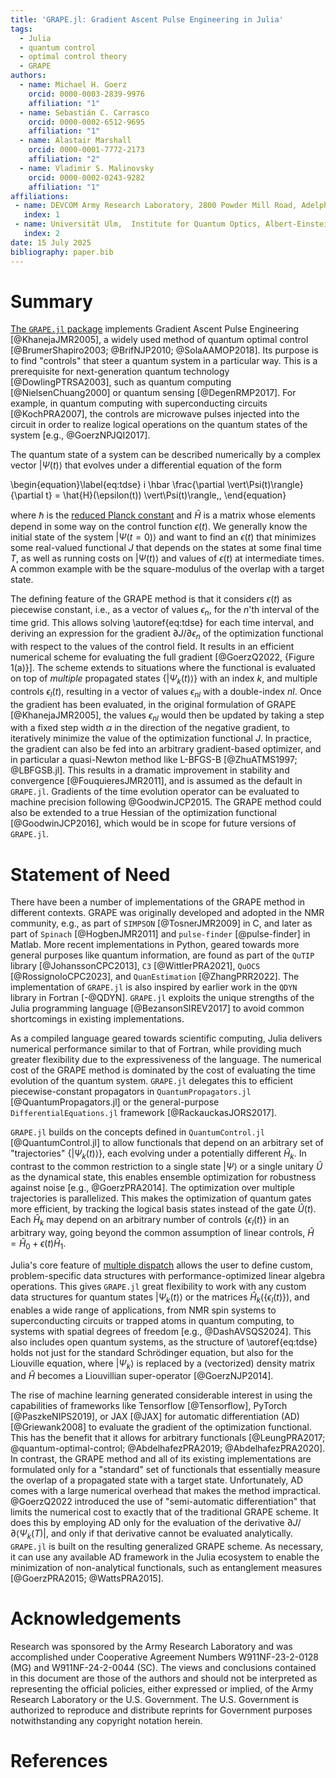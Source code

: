 ```yaml
---
title: 'GRAPE.jl: Gradient Ascent Pulse Engineering in Julia'
tags:
  - Julia
  - quantum control
  - optimal control theory
  - GRAPE
authors:
  - name: Michael H. Goerz
    orcid: 0000-0003-2839-9976
    affiliation: "1"
  - name: Sebastián C. Carrasco
    orcid: 0000-0002-6512-9695
    affiliation: "1"
  - name: Alastair Marshall
    orcid: 0000-0001-7772-2173
    affiliation: "2"
  - name: Vladimir S. Malinovsky
    orcid: 0000-0002-0243-9282
    affiliation: "1"
affiliations:
 - name: DEVCOM Army Research Laboratory, 2800 Powder Mill Road, Adelphi, MD 20783, United States
   index: 1
 - name: Universität Ulm,  Institute for Quantum Optics, Albert-Einstein-Allee 11, 89081 Ulm, Germany
   index: 2
date: 15 July 2025
bibliography: paper.bib
---
```


# Summary

[The `GRAPE.jl` package](https://github.com/JuliaQuantumControl/GRAPE.jl) implements Gradient Ascent Pulse Engineering [@KhanejaJMR2005], a widely used method of quantum optimal control [@BrumerShapiro2003; @BrifNJP2010; @SolaAAMOP2018]. Its purpose is to find "controls" that steer a quantum system in a particular way. This is a prerequisite for next-generation quantum technology [@DowlingPTRSA2003], such as quantum computing [@NielsenChuang2000] or quantum sensing [@DegenRMP2017]. For example, in quantum computing with superconducting circuits [@KochPRA2007], the controls are microwave pulses injected into the circuit in order to realize logical operations on the quantum states of the system [e.g., @GoerzNPJQI2017].

The quantum state of a system can be described numerically by a complex vector $\vert \Psi(t) \rangle$ that evolves under a differential equation of the form

\begin{equation}\label{eq:tdse}
i \hbar \frac{\partial \vert\Psi(t)\rangle}{\partial t} = \hat{H}(\epsilon(t)) \vert\Psi(t)\rangle\,,
\end{equation}

where $\hbar$ is the [reduced Planck constant](https://en.wikipedia.org/wiki/Planck_constant) and $\hat{H}$ is a matrix whose elements depend in some way on the control function $\epsilon(t)$. We generally know the initial state of the system $\vert\Psi(t=0)\rangle$ and want to find an $\epsilon(t)$ that minimizes some real-valued functional $J$ that depends on the states at some final time $T$, as well as running costs on $\vert\Psi(t)\rangle$ and values of $\epsilon(t)$ at intermediate times. A common example with be the square-modulus of the overlap with a target state.

The defining feature of the GRAPE method is that it considers $\epsilon(t)$ as piecewise constant, i.e., as a vector of values $\epsilon_n$, for the $n$'th interval of the time grid. This allows solving \autoref{eq:tdse} for each time interval, and deriving an expression for the gradient $\partial J / \partial \epsilon_n$ of the optimization functional with respect to the values of the control field. It results in an efficient numerical scheme for evaluating the full gradient [@GoerzQ2022, {Figure 1(a)}]. The scheme extends to situations where the functional is evaluated on top of *multiple* propagated states $\{\vert \Psi_k(t) \rangle\}$ with an index $k$, and multiple controls $\epsilon_l(t)$, resulting in a vector of values $\epsilon_{nl}$ with a double-index $nl$. Once the gradient has been evaluated, in the original formulation of GRAPE [@KhanejaJMR2005], the values $\epsilon_{nl}$ would then be updated by taking a step with a fixed step width $\alpha$ in the direction of the negative gradient, to iteratively minimize the value of the optimization functional $J$. In practice, the gradient can also be fed into an arbitrary gradient-based optimizer, and in particular a quasi-Newton method like L-BFGS-B [@ZhuATMS1997; @LBFGSB.jl]. This results in a dramatic improvement in stability and convergence [@FouquieresJMR2011], and is assumed as the default in `GRAPE.jl`. Gradients of the time evolution operator can be evaluated to machine precision following @GoodwinJCP2015. The GRAPE method could also be extended to a true Hessian of the optimization functional [@GoodwinJCP2016], which would be in scope for future versions of `GRAPE.jl`.

# Statement of Need

There have been a number of implementations of the GRAPE method in different contexts. GRAPE was originally developed and adopted in the NMR community, e.g., as part of `SIMPSON` [@TosnerJMR2009] in C, and later as part of `Spinach` [@HogbenJMR2011] and `pulse-finder` [@pulse-finder] in Matlab. More recent implementations in Python, geared towards more general purposes like quantum information, are found as part of the `QuTIP` library [@JohanssonCPC2013], `C3` [@WittlerPRA2021], `QuOCS` [@RossignoloCPC2023], and `QuanEstimation` [@ZhangPRR2022]. The implementation of `GRAPE.jl` is also inspired by earlier work in the `QDYN` library in Fortran [-@QDYN]. `GRAPE.jl` exploits the unique strengths of the Julia programming language [@BezansonSIREV2017] to avoid common shortcomings in existing implementations.

As a compiled language geared towards scientific computing, Julia delivers numerical performance similar to that of Fortran, while providing much greater flexibility due to the expressiveness of the language. The numerical cost of the GRAPE method is dominated by the cost of evaluating the time evolution of the quantum system. `GRAPE.jl` delegates this to efficient piecewise-constant propagators in `QuantumPropagators.jl` [@QuantumPropagators.jl] or the general-purpose `DifferentialEquations.jl` framework [@RackauckasJORS2017].

`GRAPE.jl` builds on the concepts defined in `QuantumControl.jl` [@QuantumControl.jl] to allow functionals that depend on an arbitrary set of "trajectories" $\{ \vert \Psi_k(t) \rangle\}$, each evolving under a potentially different $\hat{H}_k$. In contrast to the common restriction to a single state $\vert\Psi\rangle$ or a single unitary $\hat{U}$ as the dynamical state, this enables ensemble optimization for robustness against noise [e.g., @GoerzPRA2014]. The optimization over multiple trajectories is parallelized. This makes the optimization of quantum gates more efficient, by tracking the logical basis states instead of the gate $\hat{U}(t)$. Each $\hat{H}_k$ may depend on an arbitrary number of controls $\{\epsilon_l(t)\}$ in an arbitrary way, going beyond the common assumption of linear controls, $\hat{H} = \hat{H}_0 + \epsilon(t) \hat{H}_1$.

Julia's core feature of [multiple dispatch](https://www.youtube.com/watch?v=kc9HwsxE1OY) allows the user to define custom, problem-specific data structures with performance-optimized linear algebra operations. This gives `GRAPE.jl` great flexibility to work with any custom data structures for quantum states $\vert \Psi_k(t) \rangle$ or the matrices $\hat{H}_k(\{\epsilon_l(t)\})$, and enables a wide range of applications, from NMR spin systems to superconducting circuits or trapped atoms in quantum computing, to systems with spatial degrees of freedom [e.g., @DashAVSQS2024]. This also includes open quantum systems, as the structure of \autoref{eq:tdse} holds not just for the standard Schrödinger equation, but also for the Liouville equation, where $\vert\Psi_k\rangle$ is replaced by a (vectorized) density matrix and $\hat{H}$ becomes a Liouvillian super-operator [@GoerzNJP2014].

The rise of machine learning generated considerable interest in using the capabilities of frameworks like Tensorflow [@Tensorflow], PyTorch [@PaszkeNIPS2019], or JAX [@JAX] for automatic differentiation (AD) [@Griewank2008] to evaluate the gradient of the optimization functional. This has the benefit that it allows for arbitrary functionals [@LeungPRA2017; @quantum-optimal-control; @AbdelhafezPRA2019; @AbdelhafezPRA2020]. In contrast, the GRAPE method and all of its existing implementations are formulated only for a "standard" set of functionals that essentially measure the overlap of a propagated state with a target state. Unfortunately, AD comes with a large numerical overhead that makes the method impractical. @GoerzQ2022 introduced the use of "semi-automatic differentiation" that limits the numerical cost to exactly that of the traditional GRAPE scheme. It does this by employing AD only for the evaluation of the derivative $\partial J/\partial \langle \Psi_k(T) \vert$, and only if that derivative cannot be evaluated analytically. `GRAPE.jl` is built on the resulting generalized GRAPE scheme. As necessary, it can use any available AD framework in the Julia ecosystem to enable the minimization of non-analytical functionals, such as entanglement measures [@GoerzPRA2015; @WattsPRA2015].


# Acknowledgements

Research was sponsored by the Army Research Laboratory and was accomplished under Cooperative Agreement Numbers
W911NF-23-2-0128 (MG) and W911NF-24-2-0044 (SC). The views and conclusions contained in this document are those of the authors and should not be interpreted as representing the official policies, either expressed or implied, of the Army Research Laboratory or the U.S. Government. The U.S. Government is authorized to reproduce and distribute reprints for Government purposes notwithstanding any copyright notation herein.

# References
